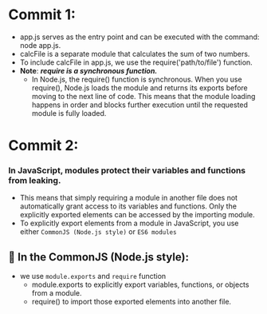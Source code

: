 # Commit 1:

- app.js serves as the entry point and can be executed with the command: node app.js.
- calcFile is a separate module that calculates the sum of two numbers.
- To include calcFile in app.js, we use the require('path/to/file') function.
- **Note**: **_require is a synchronous function._**
  - In Node.js, the require() function is synchronous. When you use require(), Node.js loads the module and returns its exports before moving to the next line of code. This means that the module loading happens in order and blocks further execution until the requested module is fully loaded.

# Commit 2:

### In JavaScript, modules protect their variables and functions from leaking.

- This means that simply requiring a module in another file does not automatically grant access to its variables and functions. Only the explicitly exported elements can be accessed by the importing module.
- To explicitly export elements from a module in JavaScript, you use either `CommonJS (Node.js style)` or `ES6 modules`

## 🤔 In the CommonJS (Node.js style):

- we use `module.exports` and `require` function
  - module.exports to explicitly export variables, functions, or objects from a module.
  - require() to import those exported elements into another file.

